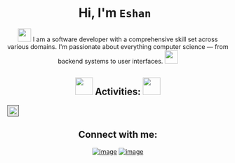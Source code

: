   <h1 align="center">Hi, I'm <code>Eshan </code></h1> 
  <p align="center">
  <img width="30" src="https://media.giphy.com/media/6seACmx7ri38LIEqzQ/giphy.gif" />
  <span>
    I am a software developer with a comprehensive skill set across various domains. 
    I'm passionate about everything computer science — from backend systems to user interfaces.
  </span>
  <img width="30" src="https://media.giphy.com/media/025bJ5g7hYyKBc7yLf/giphy.gif" />
</p>

 <h2 align="center"> 
    <img width="40" src="https://raw.githubusercontent.com/2016mehrab/Asset-Hosts/main/ezgif.com-rotate.gif">
 <span >Activities:</span>
<img width="40" src="https://media.giphy.com/media/4AXd5usfTeSDLNmGXT/giphy.gif?cid=ecf05e47mme617zpyxy3qx720xbpwpouxqe84j2eruspae33&ep=v1_stickers_search&rid=giphy.gif&ct=s">
 </h2>


<p align="center">
  <table width="100%">
    <!-- <tr>
      <td width="50%" style="border: 1px solid #444; border-radius: 8px; padding: 2px; max-height:250px;">
        <img style="width: 100%; height: 100%; object-fit: cover;" src="https://leetcard.jacoblin.cool/2016mehrab?ext=heatmap&hide=ranking&theme=dark" alt="LeetCode Stats"/>
      </td>
      <td width="60%" style="border: 1px solid #444; border-radius: 8px; padding: 2px;">
        <img style="width: 100%; height: 100%; object-fit: cover;" src="https://streak-stats.demolab.com/?user=2016mehrab&theme=catppuccin_mocha&hide_border=false"/>
      </td>
    </tr> -->
    <tr>
      <td colspan="2" style="border: 1px solid #444; border-radius: 8px; padding: 2px; ">
        <img style="width: 100%; height: 100%; object-fit: contain;" src="https://github-readme-activity-graph.vercel.app/graph?username=2016mehrab&theme=react-dark"/>
      </td>
    </tr>
  </table>
</p>

<h2 align="center">Connect with me:</h2>
<div align="center">

[![image](https://img.shields.io/badge/LinkedIn-0077B5?style=for-the-badge&logo=linkedin&logoColor=white)](https://www.linkedin.com/in/2016mehrab/)
[![image](https://img.shields.io/badge/Gmail-D14836?style=for-the-badge&logo=gmail&logoColor=white)](mailto:2016mehrab@gmail.com)

</div>

<!-- <img width="100%" height="25%" src="https://github-readme-stats.vercel.app/api/top-langs/?username=2016mehrab&theme=catppuccin_mocha&exclude_repo=SSI,ssi-agent-2,sp-ssi-agent,Basic-IDP"> -->
<!-- ![](https://github-readme-stats.vercel.app/api/top-langs/?username=2016mehrab&theme=catppuccin_mocha&hide_border=false&include_all_commits=true&count_private=true&layout=compact) -->

<!-- ### 🔝 Top Contributed Repo
![](https://github-contributor-stats.vercel.app/api?username=2016mehrab&limit=5&theme=dark&combine_all_yearly_contributions=true) -->
